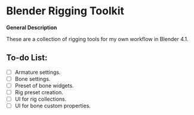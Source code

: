 # Blender Rigging Toolkit

**General Description**

These are a collection of rigging tools for my own workflow in Blender 4.1.


## To-do List:

- [ ] Armature settings.
- [ ] Bone settings.
- [ ] Preset of bone widgets.
- [ ] Rig preset creation.
- [ ] UI for rig collections.
- [ ] UI for bone custom properties.